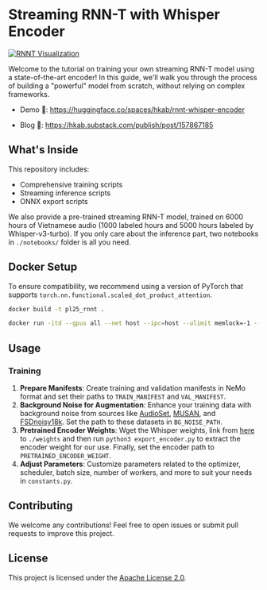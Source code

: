 # Streaming RNN-T with Whisper Encoder

[![RNNT Visualization](https://img.youtube.com/vi/v0wR5gvZDmo/0.jpg)](https://www.youtube.com/watch?v=v0wR5gvZDmo)

Welcome to the tutorial on training your own streaming RNN-T model using a state-of-the-art encoder! In this guide, we'll walk you through the process of building a "powerful" model from scratch, without relying on complex frameworks.

- Demo 🤖: https://huggingface.co/spaces/hkab/rnnt-whisper-encoder

- Blog 📃: https://hkab.substack.com/publish/post/157867185

## What's Inside

This repository includes:
- Comprehensive training scripts
- Streaming inference scripts
- ONNX export scripts

We also provide a pre-trained streaming RNN-T model, trained on 6000 hours of Vietnamese audio (1000 labeled hours and 5000 hours labeled by Whisper-v3-turbo). If you only care about the inference part, two notebooks in `./notebooks/` folder is all you need.

## Docker Setup

To ensure compatibility, we recommend using a version of PyTorch that supports `torch.nn.functional.scaled_dot_product_attention`.

```bash
docker build -t pl25_rnnt .

docker run -itd --gpus all --net host --ipc=host --ulimit memlock=-1 --ulimit stack=67108864 --name YOUR_DOCKER_NAME -v /path/to/local:/wp pl25_rnnt
```

## Usage

### Training

1. **Prepare Manifests**: Create training and validation manifests in NeMo format and set their paths to `TRAIN_MANIFEST` and `VAL_MANIFEST`.
2. **Background Noise for Augmentation**: Enhance your training data with background noise from sources like [AudioSet](https://research.google.com/audioset/download.html), [MUSAN](https://www.openslr.org/17/), and [FSDnoisy18k](https://zenodo.org/records/2529934). Set the path to these datasets in `BG_NOISE_PATH`.
3. **Pretrained Encoder Weights**: Wget the Whisper weights, link from [here](https://github.com/openai/whisper/blob/main/whisper/__init__.py) to `./weights` and then run `python3 export_encoder.py` to extract the encoder weight for our use. Finally, set the encoder path to `PRETRAINED_ENCODER_WEIGHT`.
4. **Adjust Parameters**: Customize parameters related to the optimizer, scheduler, batch size, number of workers, and more to suit your needs in `constants.py`.

## Contributing

We welcome any contributions! Feel free to open issues or submit pull requests to improve this project.

## License

This project is licensed under the [Apache License 2.0](https://www.apache.org/licenses/LICENSE-2.0).